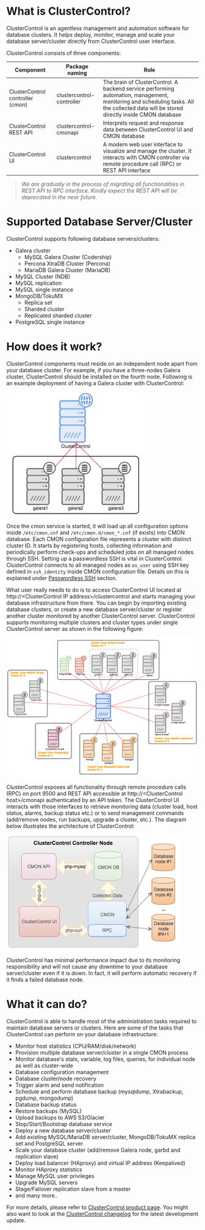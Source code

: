 # What is ClusterControl?

ClusterControl is an agentless management and automation software for database clusters. It helps deploy, monitor, manage and scale your database server/cluster directly from ClusterControl user interface.

ClusterControl consists of three components:

| Component | Package naming | Role |
|-----------|----------------|------|
| ClusterControl controller (cmon)| clustercontrol-controller | The brain of ClusterControl. A backend service performing automation, management, monitoring and scheduling tasks. All the collected data will be stored directly inside CMON database |
| ClusterControl REST API | clustercontrol-cmonapi | Interprets request and response data between ClusterControl UI and CMON database |
| ClusterControl UI | clustercontrol | A modern web user interface to visualize and manage the cluster. It interacts with CMON controller via remote procedure call (RPC) or REST API interface|

> *We are gradually in the process of migrating all functionalities in REST API to RPC interface. Kindly expect the REST API will be deprecated in the near future.*

# Supported Database Server/Cluster

ClusterControl supports following database servers/clusters:

- Galera cluster
	- MySQL Galera Cluster (Codership)
	- Percona XtraDB Cluster (Percona)
	- MariaDB Galera Cluster (MariaDB)
- MySQL Cluster (NDB)
- MySQL replication
- MySQL single instance
- MongoDB/TokuMX
	- Replica set
	- Sharded cluster
	- Replicated sharded cluster
- PostgreSQL single instance

# How does it work?

ClusterControl components must reside on an independent node apart from your database cluster. For example, if you have a three-nodes Galera cluster, ClusterControl should be installed on the fourth node. Following is an example deployment of having a Galera cluster with ClusterControl:

![Example deployment](img/cc_deploy.png)

Once the cmon service is started, it will load up all configuration options inside `/etc/cmon.cnf` and `/etc/cmon.d/cmon_*.cnf` (if exists) into CMON database. Each CMON configuration file represents a cluster with distinct cluster ID. It starts by registering hosts, collecting information and periodically perform check-ups and scheduled jobs on all managed nodes through SSH. Setting up a passwordless SSH is vital in ClusterControl. ClusterControl connects to all managed nodes as `os_user` using SSH key defined in `ssh_identity` inside CMON configuration file. Details on this is explained under [Passwordless SSH](requirements/#passwordless-ssh) section.

What user really needs to do is to access ClusterControl UI located at http://<ClusterControl IP address\>/clustercontrol and starts managing your database infrastructure from there. You can begin by importing existing database clusters, or create a new database server/cluster or register another cluster monitored by another ClusterControl server. ClusterControl supports monitoring multiple clusters and cluster types under single ClusterControl server as shown in the following figure:


![Multiple cluster deployment](img/cc_deploy_multiple.png)


ClusterControl exposes all functionality through remote procedure calls (RPC) on port 9500 and REST API accessible at http://<ClusterControl host\>/cmonapi authenticated by an API token. The ClusterControl UI interacts with those interfaces to retrieve monitoring data (cluster load, host status, alarms, backup status etc.) or to send management commands (add/remove nodes, run backups, upgrade a cluster, etc.). The diagram below illustrates the architecture of ClusterControl:

![ClusterControl architecture](img/cc_arch.png)

ClusterControl has minimal performance impact due to its monitoring responsibility and will not cause any downtime to your database server/cluster even if it is down. In fact, it will perform automatic recovery if it finds a failed database node.

# What it can do?

ClusterControl is able to handle most of the administration tasks required to maintain database servers or clusters. Here are some of the tasks that ClusterControl can perform on your database infrastructure:

* Monitor host statistics (CPU/RAM/disk/network)
* Provision multiple database server/cluster in a single CMON process
* Monitor database's stats, variable, log files, queries, for individual node as well as cluster-wide
* Database configuration management
* Database cluster/node recovery
* Trigger alarm and send notification
* Schedule and perform database backup (mysqldump, Xtrabackup, pgdump, mongodump)
* Database backup status
* Restore backups (MySQL)
* Upload backups to AWS S3/Glacier
* Stop/Start/Bootstrap database service
* Deploy a new database server/cluster
* Add existing MySQL/MariaDB server/cluster, MongoDB/TokuMX replica set and PostgreSQL server
* Scale your database cluster (add/remove Galera node, garbd and replication slave)
* Deploy load balancer (HAproxy) and virtual IP address (Keepalived)
* Monitor HAproxy statistics
* Manage MySQL user privileges
* Upgrade MySQL servers
* Stage/Failover replication slave from a master
* and many more..

For more details, please refer to [ClusterControl product page](http://severalnines.com/product/clustercontrol). You might also want to look at the [ClusterControl changelog](http://support.severalnines.com/entries/21633407-ChangeLog) for the latest development update.

